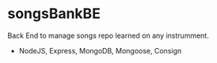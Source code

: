 # songsBankBE

Back End to manage songs repo learned on any instrumment.

- NodeJS, Express, MongoDB, Mongoose, Consign
